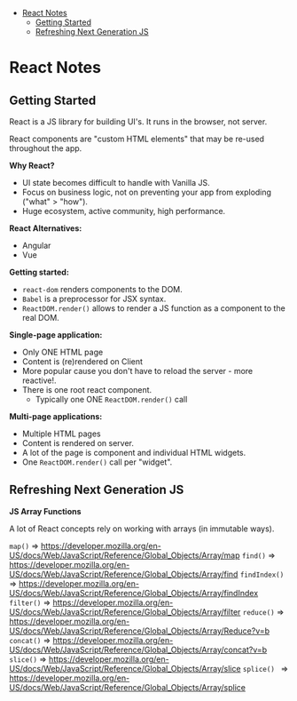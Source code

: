 - [React Notes](#react-notes)
  - [Getting Started](#getting-started)
  - [Refreshing Next Generation JS](#refreshing-next-generation-js)

# React Notes

## Getting Started

React is a JS library for building UI's. It runs in the browser, not server.

React components are "custom HTML elements" that may be re-used throughout the app.

**Why React?**

- UI state becomes difficult to handle with Vanilla JS.
- Focus on business logic, not on preventing your app from exploding ("what" > "how").
- Huge ecosystem, active community, high performance.

**React Alternatives:**

- Angular
- Vue

**Getting started:**

- ```react-dom``` renders components to the DOM.
- ```Babel``` is a preprocessor for JSX syntax.
- ```ReactDOM.render()``` allows to render a JS function as a component to the real DOM.

**Single-page application:**

- Only ONE HTML page
- Content is (re)rendered on Client
- More popular cause you don't have to reload the server - more reactive!.
- There is one root react component.
  - Typically one ONE ```ReactDOM.render()``` call

**Multi-page applications:**

- Multiple HTML pages
- Content is rendered on server.
- A lot of the page is component and individual HTML widgets.
- One ```ReactDOM.render()``` call per "widget".

## Refreshing Next Generation JS

**JS Array Functions**

A lot of React concepts rely on working with arrays (in immutable ways).


```map()```  => https://developer.mozilla.org/en-US/docs/Web/JavaScript/Reference/Global_Objects/Array/map
```find()```  => https://developer.mozilla.org/en-US/docs/Web/JavaScript/Reference/Global_Objects/Array/find
```findIndex()```  => https://developer.mozilla.org/en-US/docs/Web/JavaScript/Reference/Global_Objects/Array/findIndex
```filter()```  => https://developer.mozilla.org/en-US/docs/Web/JavaScript/Reference/Global_Objects/Array/filter
```reduce()```  => https://developer.mozilla.org/en-US/docs/Web/JavaScript/Reference/Global_Objects/Array/Reduce?v=b
```concat()```  => https://developer.mozilla.org/en-US/docs/Web/JavaScript/Reference/Global_Objects/Array/concat?v=b
```slice()```  => https://developer.mozilla.org/en-US/docs/Web/JavaScript/Reference/Global_Objects/Array/slice
```splice() ``` => https://developer.mozilla.org/en-US/docs/Web/JavaScript/Reference/Global_Objects/Array/splice